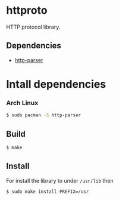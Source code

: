 httproto
===========
HTTP protocol library.

Dependencies
------------

- [http-parser](https://github.com/nodejs/http-parser)

Intall dependencies
===================

### Arch Linux
```sh
$ sudo pacman -S http-parser
```

Build
-----

```sh
$ make
```

Install
-------

For install the library to under `/usr/lib` then

```sh
$ sudo make install PREFIX=/usr
```

